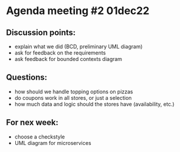 # Agenda meeting #2 01dec22

## Discussion points:
- explain what we did (BCD, preliminary UML diagram)
- ask for feedback on the requirements
- ask feedback for bounded contexts diagram

## Questions:
- how should we handle topping options on pizzas
- do coupons work in all stores, or just a selection
- how much data and logic should the stores have (availability, etc.)

## For nex week:
- choose a checkstyle
- UML diagram for microservices
